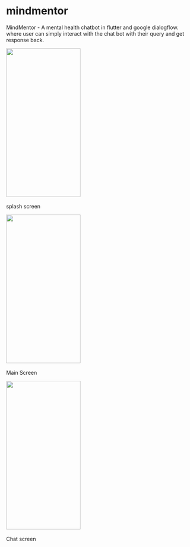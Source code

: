 # mindmentor
 MindMentor -  A mental health chatbot in flutter and google dialogflow.
 where user can simply interact with the chat bot with their query and get response back.

<p align="left"> 
  <img src="https://github.com/Shonu72/mindmentor/assets/67668844/d19f1463-19bc-4f0b-a099-60fbca8d63bd"   width="200" height="400" />
  &nbsp
  <p>splash screen </p>
  <img src="https://github.com/Shonu72/mindmentor/assets/67668844/39277ea0-702d-47f6-a252-54a9f60b69ce"   width="200" height="400" />
  &nbsp
  <p>Main Screen </p>
  <img src="https://github.com/Shonu72/mindmentor/assets/67668844/925be08b-fea2-47f4-a565-5a4e76415fa2"   width="200" height="400" />
  &nbsp
<p>Chat screen </p>
</p>
